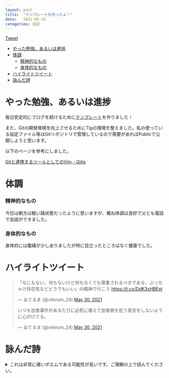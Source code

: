 ```yaml
---
layout: post
title:  "テンプレートを作ったよ！"
date:   2021-05-31
categories: 日記
---
```


<a href="https://twitter.com/share?ref_src=twsrc%5Etfw" class="twitter-share-button" data-show-count="false">Tweet</a><script async src="https://platform.twitter.com/widgets.js" charset="utf-8"></script>

<!-- START doctoc generated TOC please keep comment here to allow auto update -->
<!-- DON'T EDIT THIS SECTION, INSTEAD RE-RUN doctoc TO UPDATE -->

- [やった勉強、あるいは進捗](#%E3%82%84%E3%81%A3%E3%81%9F%E5%8B%89%E5%BC%B7%E3%81%82%E3%82%8B%E3%81%84%E3%81%AF%E9%80%B2%E6%8D%97)
- [体調](#%E4%BD%93%E8%AA%BF)
    - [精神的なもの](#%E7%B2%BE%E7%A5%9E%E7%9A%84%E3%81%AA%E3%82%82%E3%81%AE)
    - [身体的なもの](#%E8%BA%AB%E4%BD%93%E7%9A%84%E3%81%AA%E3%82%82%E3%81%AE)
- [ハイライトツイート](#%E3%83%8F%E3%82%A4%E3%83%A9%E3%82%A4%E3%83%88%E3%83%84%E3%82%A4%E3%83%BC%E3%83%88)
- [詠んだ詩](#%E8%A9%A0%E3%82%93%E3%81%A0%E8%A9%A9)

<!-- END doctoc generated TOC please keep comment here to allow auto update -->

# やった勉強、あるいは進捗

  毎日安定的にブログを続けるために[テンプレート](https://raw.githubusercontent.com/anosatsuk124/anosatsuk124.github.io/main/template.md)を作りました！

  また、Gitの開発環境を向上させるためにTigの環境を整えました。私の使っている設定ファイル等はGitリポジトリで管理しているので需要があればPublicで公開しようと思います。

以下のページを参考にしました。

[Gitと連携するツールとしてのVim - Qiita](https://qiita.com/lighttiger2505/items/383e28f093b03188fc6b)

# 体調

### 精神的なもの

  今日は朝方は軽い躁状態だったように思いますが、概ね体調は良好で父とも電話で会話ができました。

### 身体的なもの

  身体的には腹痛が少しありましたが特に目立ったところはなく健康でした。

# ハイライトツイート

<blockquote class="twitter-tweet"><p lang="ja" dir="ltr">「なにもない、何もないけど何もなくても尊重されるべきである、ぶっちゃけ存在性などどうでもいい」の精神で行こう <a href="https://t.co/DdK3xHBEst">https://t.co/DdK3xHBEst</a></p>&mdash; ゐてるま (@viterum_24) <a href="https://twitter.com/viterum_24/status/1398961423900844037?ref_src=twsrc%5Etfw">May 30, 2021</a></blockquote> <script async src="https://platform.twitter.com/widgets.js" charset="utf-8"></script> 

<blockquote class="twitter-tweet"><p lang="ja" dir="ltr">いつも加害事件があるたびに必死に堪えて加害者を庇う発言をしないように心がけてる。</p>&mdash; ゐてるま (@viterum_24) <a href="https://twitter.com/viterum_24/status/1398841492953653249?ref_src=twsrc%5Etfw">May 30, 2021</a></blockquote> <script async src="https://platform.twitter.com/widgets.js" charset="utf-8"></script> 

# 詠んだ詩

<details>
<summary>これは非常に痛いポエムである可能性が高いです。ご理解の上で読んでください。</summary>

<blockquote>
<blockquote>
<p></p>
<p>あなたのはじめと、あなたのおわりを。</p>
<p>わたしのはじめと、わたしのおわりを。</p>
<p>ともにあるように、ともにおわろうと。</p>
<p>わたしらだけで世のおわりをみようね。</p>
<p>わたししかしらぬ、ものはないように。</p>
<p>あなたしかしらぬ、ものもないように。</p>
<p>わたしらしかしらぬ、ものをみようね。</p>
</blockquote>
<p>2021-05-31-00:31 あの</p>
</blockquote>

</details>
